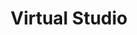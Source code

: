 ---
title: Virtual Studio
alt_text: exploded 3d pen render
img: ../imgs/VirtualProduction/eFuse/HighresScreenshot00005.png
link: ../Projects/VirtualStudios
---